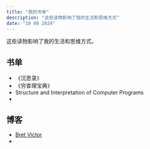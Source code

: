 ```yaml
---
title: "我的书单"
description: "这些读物影响了我的生活和思维方式"
date: "10 08 2024"
---
```


这些读物影响了我的生活和思维方式。

## 书单
- 《沉思录》
- 《穷查理宝典》
- Structure and Interpretation of Computer Programs
- 


## 博客
- [Bret Victor](https://worrydream.com/)
- 






